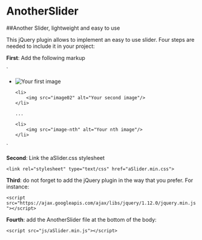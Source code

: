 # AnotherSlider

##Another Slider, lightweight and easy to use

This jQuery plugin allows to implement an easy to use slider. Four steps are needed to include it in your project:

**First**: Add the following markup

`<div id="slider">

  <ul>
    <li>
        <img src="image01" alt="Your first image"/>
    </li>
    
    <li>
        <img src="image02" alt="Your second image"/>
    </li>
    
    ...
    
    <li>
        <img src="image-nth" alt="Your nth image"/>
    </li>
  </ul>
  
</div>`

**Second**: Link the aSlider.css stylesheet

`<link rel="stylesheet" type="text/css" href="aSlider.min.css">`

**Third**: do not forget to add the jQuery plugin in the way that you prefer. For instance:

`<script src="https://ajax.googleapis.com/ajax/libs/jquery/1.12.0/jquery.min.js"></script>`

**Fourth**: add the AnotherSlider file at the bottom of the body:

`<script src="js/aSlider.min.js"></script>`

